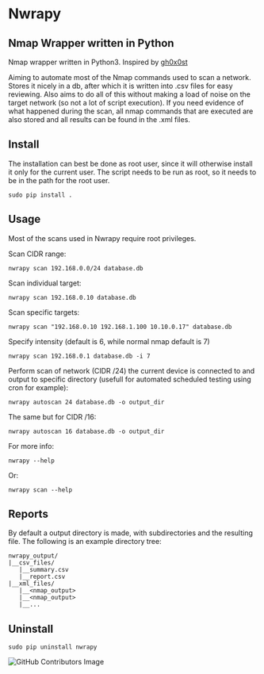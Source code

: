 # Nwrapy
## Nmap Wrapper written in Python

Nmap wrapper written in Python3. Inspired by [gh0x0st](https://github.com/gh0x0st/pythonizing_nmap)

Aiming to automate most of the Nmap commands used to scan a network. 
Stores it nicely in a db, after which it is written into .csv files for easy reviewing. Also aims to do all of this without making a load of noise on the target network (so not a lot of script execution). If you need evidence of what happened during the scan, all nmap commands that are executed are also stored and all results can be found in the .xml files.

## Install

The installation can best be done as root user, since it will otherwise install it only for the current user. The script needs to be run as root, so it needs to be in the path for the root user.
```
sudo pip install .
```

## Usage
Most of the scans used in Nwrapy require root privileges.

Scan CIDR range:
```
nwrapy scan 192.168.0.0/24 database.db
```

Scan individual target:
```
nwrapy scan 192.168.0.10 database.db
```

Scan specific targets:
```
nwrapy scan "192.168.0.10 192.168.1.100 10.10.0.17" database.db
```

Specify intensity (default is 6, while normal nmap default is 7)
```
nwrapy scan 192.168.0.1 database.db -i 7
```

Perform scan of network (CIDR /24) the current device is connected to and output to specific directory (usefull for automated scheduled testing using cron for example):
```
nwrapy autoscan 24 database.db -o output_dir
```

The same but for CIDR /16:
```
nwrapy autoscan 16 database.db -o output_dir
```

For more info:
```
nwrapy --help
```

Or:
```
nwrapy scan --help
```

## Reports
By default a output directory is made, with subdirectories and the resulting file. The following is an example directory tree:
```
nwrapy_output/
|__csv_files/
   |__summary.csv
   |__report.csv
|__xml_files/
   |__<nmap_output>
   |__<nmap_output>
   |__...
```

## Uninstall
```
sudo pip uninstall nwrapy
```

![GitHub Contributors Image](https://contrib.rocks/image?repo=SneakyBeagle/nwrapy)
